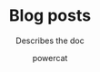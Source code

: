 ---
layout: forward
target: https://aka.ms/PowerPlatformStories
title: Blog posts
subtitle: Describes the doc
tags: [stories, customer]
author: powercat
---